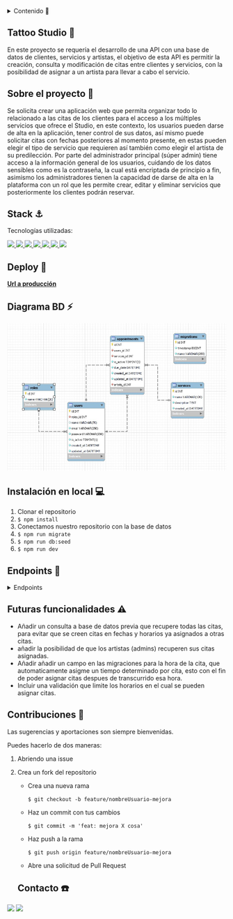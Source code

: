 <details>
  <summary>Contenido 📝</summary>
  <ol>
    <li><a href="#objetivo">Objetivo</a></li>
    <li><a href="#sobre-el-proyecto">Sobre el proyecto</a></li>
    <li><a href="#stack">Stack</a></li>
    <li><a href="#deploy-🚀">Deploy</a></li>
    <li><a href="#diagrama-bd">Diagrama</a></li>
    <li><a href="#instalación-en-local">Instalación</a></li>
    <li><a href="#endpoints">Endpoints</a></li>
    <li><a href="#futuras-funcionalidades">Futuras funcionalidades</a></li>
    <li><a href="#contribuciones">Contribuciones</a></li>
    <li><a href="#contacto">Contacto</a></li>
  </ol>
</details>

## Tattoo Studio :metal:
En este proyecto se requería el desarrollo de una API con una base de datos de clientes, servicios y artistas, el objetivo de esta API es permitir la creación, consulta y modificación de citas entre clientes y servicios, con la posibilidad de asignar a un artista para llevar a cabo el servicio.

## Sobre el proyecto :page_facing_up:
Se solicita crear una aplicación web que permita organizar todo lo relacionado a las citas de los clientes para el acceso a los múltiples servicios que ofrece el Studio, en este contexto, los usuarios pueden darse de alta en la aplicación, tener control de sus datos, así mismo puede solicitar citas con fechas posteriores al momento presente, en estas pueden elegir el tipo de servicio que requieren así también como elegir el artista de su predilección. Por parte del administrador principal (súper admin) tiene acceso a la información general de los usuarios, cuidando de los datos sensibles como es la contraseña, la cual está encriptada de principio a fin, asimismo los administradores tienen la capacidad de darse de alta en la plataforma con un rol que les permite crear, editar y eliminar servicios que posteriormente los clientes podrán reservar.


## Stack :anchor:
Tecnologías utilizadas:
<div align="left">
<a href="https://www.mysql.com/">
    <img src= "https://img.shields.io/badge/mysql-3E6E93?style=for-the-badge&logo=mysql&logoColor=white"/>
</a>
<a href="https://www.expressjs.com/">
    <img src= "https://img.shields.io/badge/express.js-%23404d59.svg?style=for-the-badge&logo=express&logoColor=%2361DAFB"/>
</a>
<a href="https://nodejs.org/es/">
    <img src= "https://img.shields.io/badge/node.js-026E00?style=for-the-badge&logo=node.js&logoColor=white"/>
</a>
<a href="https://developer.mozilla.org/es/docs/Web/JavaScript">
    <img src= "https://img.shields.io/badge/javascipt-EFD81D?style=for-the-badge&logo=javascript&logoColor=black"/>
</a>
<a href="https://www.github.com/">
    <img src= "https://img.shields.io/badge/github-24292F?style=for-the-badge&logo=github&logoColor=white"/>
</a>
<a href="https://git-scm.com/">
    <img src= "https://img.shields.io/badge/git-F54D27?style=for-the-badge&logo=git&logoColor=white"/>
</a>
<a href="https://jwt.io/">
    <img src= "https://img.shields.io/badge/JWT-black?style=for-the-badge&logo=JSON%20web%20tokens"/>
</a>
 </div>

 ## Deploy 🚀 
<div align="left">
    <a href="https://tattoostudio.zeabur.app"><strong>Url a producción </strong></a>
</div>

## Diagrama BD :zap:
!['imagen-db'](./images/db-tattoo-studio.jpg)

## Instalación en local :computer:
1. Clonar el repositorio
2. ` $ npm install `
3. Conectamos nuestro repositorio con la base de datos 
4. ``` $ npm run migrate ``` 
5. ``` $ npm run db:seed ``` 
6. ``` $ npm run dev ```

## Endpoints :electric_plug:	
<details>
<summary>Endpoints</summary>

- AUTH
    - REGISTER USERS

            POST http://localhost:3380/api/auth/register
        body:
        ``` js
                {
                "name": "pedro",
                "email": "pedro@pedro.com",
                "password": "12345678"
                }
        ```
    - REGISTER ADMIN / ARTISTS

             POST http://localhost:3380/api/auth/admin
         body:
         ``` js
                {
                    "name": "tatuador"
                    "email": "tatuador@tatuador.com",
                    "password": "12345678"
                }
        ```
    - LOGIN

            POST http://localhost:3380/api/auth/login  
        body:
        ``` js
            {
                "email": "pedro@pedro.com",
                "password": "12345678"
            }
        ```
- ROLES
    - GET ALL ROLES (SUPER ADMIN)

            GET http://localhost:3380/api/roles
        Bearer Token:
        ```js
            ExampleTokenJsonWebToken
        ```
    - CREATE ROLES (SUPER ADMIN)

            POST http://localhost:3380/api/roles
        Bearer Token:
        ```js
            ExampleTokenJsonWebToken
        ```
        body:
        ```js
            {
                "name": "tatuador"
            }
        ```
    - DELETE ROLES (SUPER ADMIN)

            DELETE http://localhost:3380/api/roles/:id_role
        Bearer Token:
        ```js
            ExampleTokenJsonWebToken
         ```
- USERS
    - GET ALL USERS (SUPER ADMIN)

            GET http://localhost:3380/api/users
        Bearer Token:
        ```js
            ExampleTokenJsonWebToken
         ```
    - GET USER PROFILE

            GET http://localhost:3380/api/users/profile
        Bearer Token:
        ```js
            ExampleTokenJsonWebToken
         ```
    - UPDATE USER PROFILE

            PUT http://localhost:3380/api/users/profile
        Bearer Token:
        ```js
            ExampleTokenJsonWebToken
         ```
        body:
        ```js
        {
            "name": "tatuador",
            "email": "tatuador@tatuador.com",
            "password": "12345678"
        }
        ```

    - UPDATE USER ROLE (SUPER ADMIN)

            PUT http://localhost:3380/api/users/1/role
        Bearer Token:
        ```js
            ExampleTokenJsonWebToken
        ```
        body:
        ```js
            {
                "roles_id": 3
            }
        ```
    - DELETE USER (SUPER ADMIN)

            PUT http://localhost:3380/api/users/:user_id
        Bearer Token:
        ```js
            ExampleTokenJsonWebToken
        ```
    - GET USER BY EMAIL (SUPER ADMIN)

            PUT http://localhost:3380/api/users/filters?email=example@example.com
        Bearer Token:
        ```js
            ExampleTokenJsonWebToken
        ```
        Params:
        ```js
            email=example@example.com
        ```
    - GET ALL ARTISTS

            GET http://localhost:3380/api/users/artists

- SERVICES
    - GET ALL SERVICES

            GET http://localhost:3380/api/services

    - CREATE NEW SERVICES (ADMIN - SUPER ADMIN)

            POST http://localhost:3380/api/services
        Bearer Token:
        ```js
            ExampleTokenJsonWebToken
        ```
        body:
        ```js
            {
                "name": "service name",
                "description": "service descriptión."
            }
        ```
    - UPDATE SERVICES (ADMIN - SUPER ADMIN)

            PUT http://localhost:3380/api/services/:service_id
        Bearer Token:
        ```js
            ExampleTokenJsonWebToken
        ```
        body:
        ```js
            {
                "name": "service name",
                "description": "service descriptión."
            }
        ```
    - DELETE SERVICES (ADMIN - SUPER ADMIN)

            DELETE http://localhost:3380/api/services/services_id

- APPOINTMENTS
    - GET APPOINTMENTS BY ID (SUPER ADMIN)

            GET http://localhost:3380/api/appointments/appointments_id
        Bearer Token:
        ```js
            ExampleTokenJsonWebToken
        ```
    - GET APPOINTMENTS BY USER ID

            GET http://localhost:3380/api/appointments
        Bearer Token:
        ```js
            ExampleTokenJsonWebToken
        ```
    - CREATE APPOINMENTS

            POST http://localhost:3380/api/appointments
        Bearer Token:
        ```js
            ExampleTokenJsonWebToken
        ```
        body: 
        ```js
            {
                "services_id": "1",
                "due_date": "2024-07-09",
                "artists_id": 3
            }
        ```
    - UPDATE APPOINTMENTS

            POST http://localhost:3380/api/appointments/:id
        Bearer Token:
        ```js
            ExampleTokenJsonWebToken
        ```
        body:
        ```js
            {
                "services_id": "1",
                "due_date": "2024-07-09",
                "artists_id": 3
            }
        ```
</details>

## Futuras funcionalidades :warning:	
- Añadir un consulta a base de datos previa que recupere todas las citas, para evitar que se creen citas en fechas y horarios ya asignados a otras citas. 
- añadir la posibilidad de que los artistas (admins) recuperen sus citas asignadas.  
- Añadir añadir un campo en las migraciones para la hora de la cita, que automaticamente asigme un tiempo determinado por cita, esto con el fin de poder asignar citas despues de transcurrido esa hora.
-  Incluir una validación que limite los horarios en el cual se pueden asignar citas.

## Contribuciones :anger:	
Las sugerencias y aportaciones son siempre bienvenidas.  

Puedes hacerlo de dos maneras:

1. Abriendo una issue
2. Crea un fork del repositorio
    - Crea una nueva rama  
        ```
        $ git checkout -b feature/nombreUsuario-mejora
        ```
    - Haz un commit con tus cambios 
        ```
        $ git commit -m 'feat: mejora X cosa'
        ```
    - Haz push a la rama 
        ```
        $ git push origin feature/nombreUsuario-mejora
        ```
    - Abre una solicitud de Pull Request


    ## Contacto :phone:
<a href = "mailto:abrancho1908@gmail.com"><img src="https://img.shields.io/badge/Gmail-C6362C?style=for-the-badge&logo=gmail&logoColor=white" target="_blank"></a>
<a href="https://www.linkedin.com/in/abraham-escobar-angola-237a20224/" target="_blank"><img src="https://img.shields.io/badge/-LinkedIn-%230077B5?style=for-the-badge&logo=linkedin&logoColor=white" target="_blank"></a> 
</p>